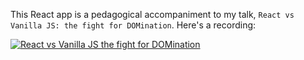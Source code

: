 
This React app is a pedagogical accompaniment to my talk, `React vs Vanilla JS: the fight for DOMination`. Here's a recording:

[![React vs Vanilla JS the fight for DOMination](http://img.youtube.com/vi/3DvweQqmCIQ/0.jpg)](https://www.youtube.com/watch?v=3DvweQqmCIQ)
